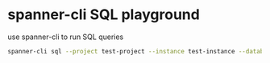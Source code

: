 # spanner-cli SQL playground


use spanner-cli to run SQL queries

```bash
spanner-cli sql --project test-project --instance test-instance --database example-db < create-self-taught-table.sql
```